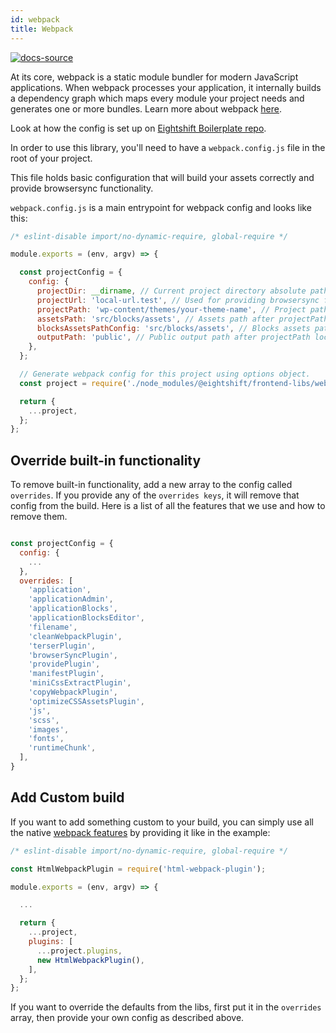 ```yaml
---
id: webpack
title: Webpack
---
```


[![docs-source](https://img.shields.io/badge/source-eigthshift--boilerplate-red?style=for-the-badge&logo=wordpress&labelColor=2a2a2a)](https://github.com/infinum/eightshift-boilerplate/blob/v4.0.0/webpack.config.js)

At its core, webpack is a static module bundler for modern JavaScript applications. When webpack processes your application, it internally builds a dependency graph which maps every module your project needs and generates one or more bundles. Learn more about webpack [here](https://webpack.js.org/concepts/).

Look at how the config is set up on [Eightshift Boilerplate repo](https://github.com/infinum/eightshift-boilerplate/blob/v4.0.0/webpack.config.js).

In order to use this library, you'll need to have a `webpack.config.js` file in the root of your project.

This file holds basic configuration that will build your assets correctly and provide browsersync functionality.

`webpack.config.js` is a main entrypoint for webpack config and looks like this:

```js
/* eslint-disable import/no-dynamic-require, global-require */

module.exports = (env, argv) => {

  const projectConfig = {
    config: {
      projectDir: __dirname, // Current project directory absolute path.
      projectUrl: 'local-url.test', // Used for providing browsersync functionality.
      projectPath: 'wp-content/themes/your-theme-name', // Project path relative to project root.
      assetsPath: 'src/blocks/assets', // Assets path after projectPath location. (add this key only to override the default value.)
      blocksAssetsPathConfig: 'src/blocks/assets', // Blocks assets path after projectPath location. (add this key only to override the default value.)
      outputPath: 'public', // Public output path after projectPath location. (add this key only to override the default value.)
    },
  };

  // Generate webpack config for this project using options object.
  const project = require('./node_modules/@eightshift/frontend-libs/webpack')(argv.mode, projectConfig);

  return {
    ...project,
  };
};
```

## Override built-in functionality

To remove built-in functionality, add a new array to the config called `overrides`.
If you provide any of the `overrides keys`, it will remove that config from the build.
Here is a list of all the features that we use and how to remove them.

```js

const projectConfig = {
  config: {
    ...
  },
  overrides: [
    'application',
    'applicationAdmin',
    'applicationBlocks',
    'applicationBlocksEditor',
    'filename',
    'cleanWebpackPlugin',
    'terserPlugin',
    'browserSyncPlugin',
    'providePlugin',
    'manifestPlugin',
    'miniCssExtractPlugin',
    'copyWebpackPlugin',
    'optimizeCSSAssetsPlugin',
    'js',
    'scss',
    'images',
    'fonts',
    'runtimeChunk',
  ],
}
```

## Add Custom build

If you want to add something custom to your build, you can simply use all the native [webpack features](https://webpack.js.org/guides/) by providing it like in the example:

```js
/* eslint-disable import/no-dynamic-require, global-require */

const HtmlWebpackPlugin = require('html-webpack-plugin');

module.exports = (env, argv) => {

  ...

  return {
    ...project,
    plugins: [
      ...project.plugins,
      new HtmlWebpackPlugin(),
    ],
  };
};
```

If you want to override the defaults from the libs, first put it in the `overrides` array, then provide your own config as described above.

<div class="legacy-badge legacy-badge--v4"></div>
